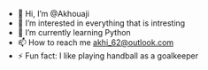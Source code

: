 - 👋 Hi, I’m @Akhouaji
- 👀 I’m interested in everything that is intresting
- 🌱 I’m currently learning Python
- 📫 How to reach me akhi_62@outlook.com
- ⚡ Fun fact: I like playing handball as a goalkeeper

